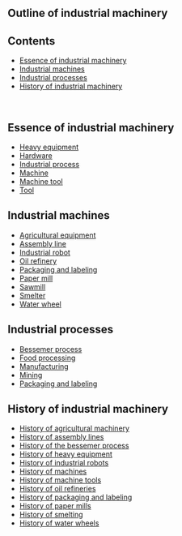 <h2>Outline of industrial machinery </h2>

<h2 id="mw-toc-heading">Contents</h2>
<ul>
<li class="toclevel-1 tocsection-1"><a href="#Essence_of_industrial_machinery"><span class="toctext">Essence of industrial machinery</span></a></li>
<li class="toclevel-1 tocsection-2"><a href="#Industrial_machines"><span class="toctext">Industrial machines</span></a></li>
<li class="toclevel-1 tocsection-3"><a href="#Industrial_processes"><span class="toctext">Industrial processes</span></a></li>
<li class="toclevel-1 tocsection-4"><a href="#History_of_industrial_machinery"><span class="toctext">History of industrial machinery</span></a></li>
</ul>
</br>
<h2><span id="Essence_of_industrial_machinery" class="mw-headline">Essence of industrial machinery</span></h2>
<ul>
<li><a title="Heavy equipment" href="https://en.wikipedia.org/wiki/Heavy_equipment">Heavy equipment</a></li>
<li><a title="Household hardware" href="https://en.wikipedia.org/wiki/Household_hardware">Hardware</a></li>
<li><a class="mw-redirect" title="Industrial process" href="https://en.wikipedia.org/wiki/Industrial_process">Industrial process</a></li>
<li><a title="Machine" href="https://en.wikipedia.org/wiki/Machine">Machine</a></li>
<li><a title="Machine tool" href="https://en.wikipedia.org/wiki/Machine_tool">Machine tool</a></li>
<li><a title="Tool" href="https://en.wikipedia.org/wiki/Tool">Tool</a></li>
</ul>
<h2><span id="Industrial_machines" class="mw-headline">Industrial machines</span></h2>
<ul>
<li><a class="mw-redirect" title="Agricultural equipment" href="https://en.wikipedia.org/wiki/Agricultural_equipment">Agricultural equipment</a></li>
<li><a title="Assembly line" href="https://en.wikipedia.org/wiki/Assembly_line">Assembly line</a></li>
<li><a title="Industrial robot" href="https://en.wikipedia.org/wiki/Industrial_robot">Industrial robot</a></li>
<li><a title="Oil refinery" href="https://en.wikipedia.org/wiki/Oil_refinery">Oil refinery</a></li>
<li><a title="Packaging and labeling" href="https://en.wikipedia.org/wiki/Packaging_and_labeling">Packaging and labeling</a></li>
<li><a title="Paper mill" href="https://en.wikipedia.org/wiki/Paper_mill">Paper mill</a></li>
<li><a title="Sawmill" href="https://en.wikipedia.org/wiki/Sawmill">Sawmill</a></li>
<li><a class="mw-redirect" title="Smelter" href="https://en.wikipedia.org/wiki/Smelter">Smelter</a></li>
<li><a title="Water wheel" href="https://en.wikipedia.org/wiki/Water_wheel">Water wheel</a></li>
</ul>
<h2><span id="Industrial_processes" class="mw-headline">Industrial processes</span></h2>
<ul>
<li><a title="Bessemer process" href="https://en.wikipedia.org/wiki/Bessemer_process">Bessemer process</a></li>
<li><a title="Food processing" href="https://en.wikipedia.org/wiki/Food_processing">Food processing</a></li>
<li><a title="Manufacturing" href="https://en.wikipedia.org/wiki/Manufacturing">Manufacturing</a></li>
<li><a title="Mining" href="https://en.wikipedia.org/wiki/Mining">Mining</a></li>
<li><a title="Packaging and labeling" href="https://en.wikipedia.org/wiki/Packaging_and_labeling">Packaging and labeling</a></li>
</ul>
<h2><span id="History_of_industrial_machinery" class="mw-headline">History of industrial machinery</span></h2>
<ul>
<li><a class="mw-redirect" title="History of agricultural machinery" href="https://en.wikipedia.org/wiki/History_of_agricultural_machinery">History of agricultural machinery</a></li>
<li><a class="mw-redirect" title="History of assembly lines" href="https://en.wikipedia.org/wiki/History_of_assembly_lines">History of assembly lines</a></li>
<li><a class="mw-redirect" title="History of the bessemer process" href="https://en.wikipedia.org/wiki/History_of_the_bessemer_process">History of the bessemer process</a></li>
<li><a class="mw-redirect" title="History of heavy equipment" href="https://en.wikipedia.org/wiki/History_of_heavy_equipment">History of heavy equipment</a></li>
<li><a class="mw-redirect" title="History of industrial robots" href="https://en.wikipedia.org/wiki/History_of_industrial_robots">History of industrial robots</a></li>
<li><a class="mw-redirect" title="History of machines" href="https://en.wikipedia.org/wiki/History_of_machines">History of machines</a></li>
<li><a class="mw-redirect" title="History of machine tools" href="https://en.wikipedia.org/wiki/History_of_machine_tools">History of machine tools</a></li>
<li><a class="mw-redirect" title="History of oil refineries" href="https://en.wikipedia.org/wiki/History_of_oil_refineries">History of oil refineries</a></li>
<li><a class="mw-redirect" title="History of packaging and labeling" href="https://en.wikipedia.org/wiki/History_of_packaging_and_labeling">History of packaging and labeling</a></li>
<li><a class="mw-redirect" title="History of paper mills" href="https://en.wikipedia.org/wiki/History_of_paper_mills">History of paper mills</a></li>
<li><a class="mw-redirect" title="History of smelting" href="https://en.wikipedia.org/wiki/History_of_smelting">History of smelting</a></li>
<li><a class="mw-redirect" title="History of water wheels" href="https://en.wikipedia.org/wiki/History_of_water_wheels">History of water wheels</a></li>
</ul>
